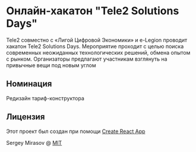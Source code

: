 # Онлайн-хакатон "Tele2 Solutions Days"

Tele2 совместно с «Лигой Цифровой Экономики» и e-Legion проводит хакатон Tele2 Solutions Days. Мероприятие проходит с целью поиска современных неожиданных технологических решений, обмена опытом с рынком. Организаторы предлагают участникам взглянуть на привычные вещи под новым углом

## Номинация

Редизайн тариф-конструктора

## Лицензия

Этот проект был создан при помощи [Create React App](https://github.com/facebook/create-react-app)

Sergey Mirasov @ [MIT](/LICENSE)
